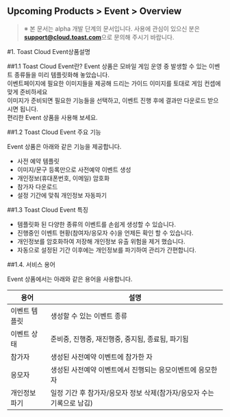 ## Upcoming Products > Event > Overview 

> ※ 본 문서는 alpha 개발 단계의 문서입니다.
> 사용에 관심이 있으신 분은 **support@cloud.toast.com**으로 문의해 주시기 바랍니다.

#1. Toast Cloud Event상품설명

##1.1 Toast Cloud Event란?
Event 상품은 모바일 게임 운영 중 발생할 수 있는 이벤트 종류들을 미리 템플릿화해 놓았습니다.  
이벤트페이지에 필요한 이미지들을 제공해 드리는 가이드 이미지를 토대로 게임 컨셉에 맞게 준비하세요  
이미지가 준비되면 필요한 기능들을 선택하고, 이벤트 진행 후에 결과만 다운로드 받으시면 됩니다.   
편리한 Event 상품을 사용해 보세요.  

##1.2 Toast Cloud Event 주요 기능

Event 상품은 아래와 같은 기능을 제공합니다.  

- 사전 예약 템플릿
- 이미지/문구 등록만으로 사전예약 이벤트 생성
- 개인정보(휴대폰번호, 이메일) 암호화
- 참가자 다운로드
- 설정 기간에 맞춰 개인정보 자동파기


##1.3 Toast Cloud Event 특징
-	템플릿화 된 다양한 종류의 이벤트를 손쉽게 생성할 수 있습니다.
-	진행중인 이벤트 현황(참여자/응모자 수)을 언제든 확인 할 수 있습니다.
-	개인정보를 암호화하여 저장해 개인정보 유출 위험을 제거 했습니다.
-	자동으로 설정된 기간 이후에는 개인정보를 파기하여 관리가 간편합니다.

##1.4. 서비스 용어

Event 상품에서는 아래와 같은 용어을 사용합니다.

|용어|	설명|
|---|---|
|이벤트 템플릿|	생성할 수 있는 이벤트 종류|
|이벤트 상태|	준비중, 진행중, 재진행중, 중지됨, 종료됨, 파기됨|
|참가자|	생성된 사전예약 이벤트에 참가한 자|
|응모자|	생성된 사전예약 이벤트에서 진행되는 응모이벤트에 응모한 자|
|개인정보 파기|	일정 기간 후 참가자/응모자 정보 삭제(참가자/응모자 수는 기록으로 남김)|

